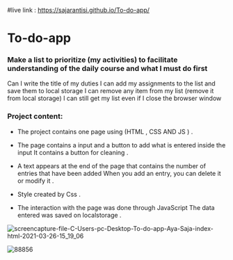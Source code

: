 #live link :  https://sajarantisi.github.io/To-do-app/
# To-do-app

### Make a list to prioritize (my activities) to facilitate understanding of the daily course and what I must do first

Can I write the title of my duties
I can add my assignments to the list and save them to local storage
I can remove any item from my list (remove it from local storage)
I can still get my list even if I close the browser window

### Project content:
* The project contains one page using (HTML , CSS AND JS ) .

* The page contains a input and a button to add what is entered inside the input
It contains a button for cleaning .
* A text appears at the end of the page that contains the number of entries that have been added
When you add an entry, you can delete it or modify it .

* Style created by Css .

* The interaction with the page was done through JavaScript
The data entered was saved on localstorage .

![screencapture-file-C-Users-pc-Desktop-To-do-app-Aya-Saja-index-html-2021-03-26-15_19_06](https://user-images.githubusercontent.com/46837680/112637356-bd512a00-8e46-11eb-9618-81db9ab4e4f5.png)


![88856](https://user-images.githubusercontent.com/46837680/112637390-c7732880-8e46-11eb-886a-5bc0c27983f2.PNG)
